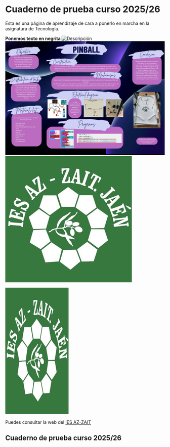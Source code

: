 # Cuaderno de prueba curso 2025/26
Esta es una página de aprendizaje de cara a ponerlo en marcha en la asignatura de Tecnología.

**Ponemos texto en negrita**
![Descripción](jhdsfhj.jpg)
![Prueba de subida de una imagen](documentos/CopiaPinball.jpg)
![Texto que yo quiera](imagenesdelproyecto/logo_azzait.png)

<img src="imagenesdelproyecto/logo_azzait.png" width="200" height="400" />

Puedes consultar la web del [IES AZ-ZAIT](https://www.iesaz-zait.es)

## Cuaderno de prueba curso 2025/26

